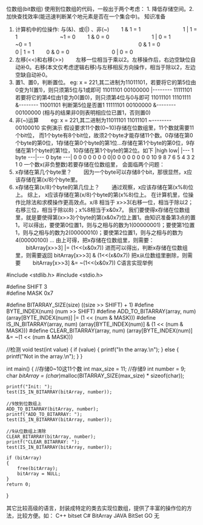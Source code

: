 位数组(bit数组) 
使用到位数组的代码，一般出于两个考虑： 1. 降低存储空间。2. 加快查找效率(能迅速判断某个地元素是否在一个集合中)。
知识准备
1. 计算机中的位操作: 与(&)、或(|) 、非(~)
　　1 & 1 = 1　　　　　　　　1 | 1 = 1　　　　　　　　~1 = 0
　　1 & 0 = 0　　　　　　　　1 | 0 = 1　　　　　　　　~0 = 1　　　　　　　　　　　　　　　　　　
　　0 & 1 = 0　　　　　　　　0 | 1 = 1
　　0 & 0 = 0　　　　　　　　0 | 0 = 0
2.  左移(<<)和右移(>>)
　　左移一位相当于乘以2。左移操作后，右边空缺位自动补0。右移(本文仅考虑逻辑右移)与左移相反方向操作，相当于除以2，左边空缺自动补0。
3. 置1、置0，判断置位。
  eg: x = 221,其二进制为11011101，若要将它的第5位由0变为1(置1)，则只须第5位与1或即可
    11011101
    00100000
   |--------
    11111101
若要将它的第4位由1变为0(置0)，则只须第4位与0与即可
    11011101
    11101111
   &--------
    11001101
判断第5位是否置1
    11111101
    00100000
   &--------
    00100000  (相与的结果非0则表明相应位已置1，否则置0)
4.  非(~)运算
　　eg: x = 221,其二进制为11011101
    11011101
   ~--------
    00100010
实例演示
假设要求11个数(0~10)存储在位数组里，11个数就需要11个bit位， 而1个byte有8个bit位，故须2个byte才能存储11个数。0存储在第0个byte的第0位，1存储在第0个byte的第1位...存储在第1个byte的第0位，9存储在第1个byte的第1位，10存储在第1个byte的第2位。如下
    |high                      low|
    |--- 1 byte ---|--- 0 byte ---|
    0 0 0 0 0 0 0 0|0 0 0 0 0 0 0 0
             10 9 8 7 6 5 4 3 2 1 0
一个数x(非负整数)若要存储在位数组里， 会面临两个问题：
1. x存储在第几个byte里？
　　因为一个byte可以存储8个bit，那很显然，x应该存储在第(x/8)个byte里。
2. x存储在第(x/8)个byte的第几位上？
　　通过观察，x应该存储在第(x%8)位上。
综上， x应该存储在第(x/8)个byte的第(x%8)位上。
在计算机里，位操作比除法和求模操作更高效点。x/8 相当于 x>>3(右移一位，相当于除以2；右移三位，相当于除以8)；x%8相当于x&0x7。
我们要使得x存储在位数组里，就是要使得第(x>>3)个byte的第(x&0x7)位上置1。由知识准备第3点的置1，可以得出，要使第0位置1，则与之相与的数为1(00000001)；要使第1位置1，则与之相与的数为2(00000010)；要使第2位置1，则与之相与的数为4(00000100) ...
由上可得，把x存储在位数组里，则需要：
　　bitArray[x>>3] |= (1<<(x&0x7))
进而可以得出，判断x存储在位数组里，则需要返回
       bitArray[x>>3] & (1<<(x&0x7))
把x从位数组里删除，则需要
　　bitArray[x>>3] &= ~(1<<(x&0x7))
C语言实现举例

#include <stdlib.h>
#include <stdio.h>
 
#define SHIFT 3  
#define MASK 0x7 
 
#define BITARRAY_SIZE(size)             ((size >> SHIFT) + 1)
#define BYTE_INDEX(num)                 (num >> SHIFT)
#define ADD_TO_BITARRAY(array, num)     (array[BYTE_INDEX(num)] |= (1 << (num & MASK)))
#define IS_IN_BITARRAY(array, num)      (array[BYTE_INDEX(num)] & (1 << (num & MASK)))
#define CLEAR_BITARRAY(array, num)      (array[BYTE_INDEX(num)] &= ~(1 << (num & MASK)))
 
//检测
void test(int value)
{
    if (value)
    {
        printf("In the array.\n");
    }
    else
    {
        printf("Not in the array.\n");
    }
}
 
int main()
{
    //存储0~10这11个数
    int max_size = 11;
    //存储9
    int number = 9;
    char *bitArray = (char*)malloc(BITARRAY_SIZE(max_size) * sizeof(char));
     
    printf("Init: ");
    test(IS_IN_BITARRAY(bitArray, number));
 
    //9放到位数组上
    ADD_TO_BITARRAY(bitArray, number);
    printf("ADD_TO_BITARRAY: ");
    test(IS_IN_BITARRAY(bitArray, number));
     
    //9从位数组上清除
    CLEAR_BITARRAY(bitArray, number);
    printf("CLEAR_BITARRAY: ");
    test(IS_IN_BITARRAY(bitArray, number));
     
    if (bitArray)
    {
        free(bitArray);
        bitArray = NULL;
    }
    return 0;
}
 
其它比较高级的语言，封装成特定的类去实现位数组，提供了丰富的操作位的方法，比较方便。如：
C++
bitset
C#
BitArray
JAVA
BitSet
GO
无